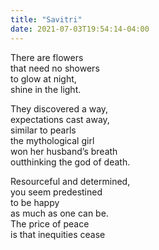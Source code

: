 ```yaml
---
title: "Savitri"
date: 2021-07-03T19:54:14-04:00
---
```


There are flowers\
that need no showers\
to glow at night, \
shine in the light.

They discovered a way,\
expectations cast away,\
similar to pearls\
the mythological girl\
won her husband’s breath \
outthinking the god of death.

Resourceful and determined,\
you seem predestined \
to be happy \
as much as one can be.\
The price of peace\
is that inequities cease
